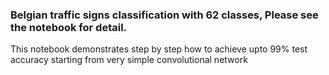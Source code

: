 ### Belgian traffic signs classification with 62 classes, Please see the notebook for detail.

This notebook demonstrates step by step how to achieve upto 99% test accuracy starting from very simple convolutional network 
